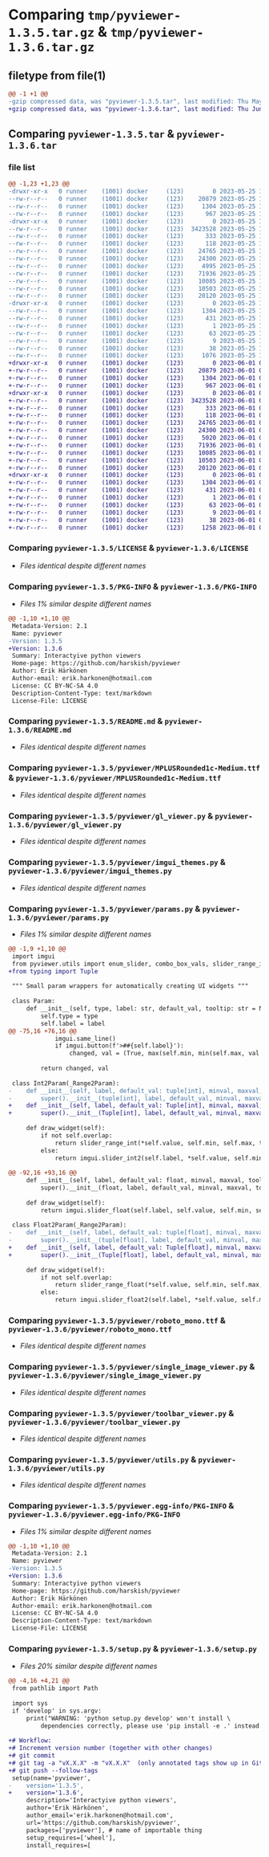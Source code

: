 # Comparing `tmp/pyviewer-1.3.5.tar.gz` & `tmp/pyviewer-1.3.6.tar.gz`

## filetype from file(1)

```diff
@@ -1 +1 @@
-gzip compressed data, was "pyviewer-1.3.5.tar", last modified: Thu May 25 14:49:34 2023, max compression
+gzip compressed data, was "pyviewer-1.3.6.tar", last modified: Thu Jun  1 02:37:49 2023, max compression
```

## Comparing `pyviewer-1.3.5.tar` & `pyviewer-1.3.6.tar`

### file list

```diff
@@ -1,23 +1,23 @@
-drwxr-xr-x   0 runner    (1001) docker     (123)        0 2023-05-25 14:49:34.541093 pyviewer-1.3.5/
--rw-r--r--   0 runner    (1001) docker     (123)    20879 2023-05-25 14:49:23.000000 pyviewer-1.3.5/LICENSE
--rw-r--r--   0 runner    (1001) docker     (123)     1304 2023-05-25 14:49:34.541093 pyviewer-1.3.5/PKG-INFO
--rw-r--r--   0 runner    (1001) docker     (123)      967 2023-05-25 14:49:23.000000 pyviewer-1.3.5/README.md
-drwxr-xr-x   0 runner    (1001) docker     (123)        0 2023-05-25 14:49:34.541093 pyviewer-1.3.5/pyviewer/
--rw-r--r--   0 runner    (1001) docker     (123)  3423528 2023-05-25 14:49:23.000000 pyviewer-1.3.5/pyviewer/MPLUSRounded1c-Medium.ttf
--rw-r--r--   0 runner    (1001) docker     (123)      333 2023-05-25 14:49:23.000000 pyviewer-1.3.5/pyviewer/__init__.py
--rw-r--r--   0 runner    (1001) docker     (123)      118 2023-05-25 14:49:23.000000 pyviewer-1.3.5/pyviewer/easy_dict.py
--rw-r--r--   0 runner    (1001) docker     (123)    24765 2023-05-25 14:49:23.000000 pyviewer-1.3.5/pyviewer/gl_viewer.py
--rw-r--r--   0 runner    (1001) docker     (123)    24300 2023-05-25 14:49:23.000000 pyviewer-1.3.5/pyviewer/imgui_themes.py
--rw-r--r--   0 runner    (1001) docker     (123)     4995 2023-05-25 14:49:23.000000 pyviewer-1.3.5/pyviewer/params.py
--rw-r--r--   0 runner    (1001) docker     (123)    71936 2023-05-25 14:49:23.000000 pyviewer-1.3.5/pyviewer/roboto_mono.ttf
--rw-r--r--   0 runner    (1001) docker     (123)    10085 2023-05-25 14:49:23.000000 pyviewer-1.3.5/pyviewer/single_image_viewer.py
--rw-r--r--   0 runner    (1001) docker     (123)    10503 2023-05-25 14:49:23.000000 pyviewer-1.3.5/pyviewer/toolbar_viewer.py
--rw-r--r--   0 runner    (1001) docker     (123)    20120 2023-05-25 14:49:23.000000 pyviewer-1.3.5/pyviewer/utils.py
-drwxr-xr-x   0 runner    (1001) docker     (123)        0 2023-05-25 14:49:34.541093 pyviewer-1.3.5/pyviewer.egg-info/
--rw-r--r--   0 runner    (1001) docker     (123)     1304 2023-05-25 14:49:34.000000 pyviewer-1.3.5/pyviewer.egg-info/PKG-INFO
--rw-r--r--   0 runner    (1001) docker     (123)      431 2023-05-25 14:49:34.000000 pyviewer-1.3.5/pyviewer.egg-info/SOURCES.txt
--rw-r--r--   0 runner    (1001) docker     (123)        1 2023-05-25 14:49:34.000000 pyviewer-1.3.5/pyviewer.egg-info/dependency_links.txt
--rw-r--r--   0 runner    (1001) docker     (123)       63 2023-05-25 14:49:34.000000 pyviewer-1.3.5/pyviewer.egg-info/requires.txt
--rw-r--r--   0 runner    (1001) docker     (123)        9 2023-05-25 14:49:34.000000 pyviewer-1.3.5/pyviewer.egg-info/top_level.txt
--rw-r--r--   0 runner    (1001) docker     (123)       38 2023-05-25 14:49:34.541093 pyviewer-1.3.5/setup.cfg
--rw-r--r--   0 runner    (1001) docker     (123)     1076 2023-05-25 14:49:23.000000 pyviewer-1.3.5/setup.py
+drwxr-xr-x   0 runner    (1001) docker     (123)        0 2023-06-01 02:37:49.180807 pyviewer-1.3.6/
+-rw-r--r--   0 runner    (1001) docker     (123)    20879 2023-06-01 02:37:41.000000 pyviewer-1.3.6/LICENSE
+-rw-r--r--   0 runner    (1001) docker     (123)     1304 2023-06-01 02:37:49.180807 pyviewer-1.3.6/PKG-INFO
+-rw-r--r--   0 runner    (1001) docker     (123)      967 2023-06-01 02:37:41.000000 pyviewer-1.3.6/README.md
+drwxr-xr-x   0 runner    (1001) docker     (123)        0 2023-06-01 02:37:49.180807 pyviewer-1.3.6/pyviewer/
+-rw-r--r--   0 runner    (1001) docker     (123)  3423528 2023-06-01 02:37:41.000000 pyviewer-1.3.6/pyviewer/MPLUSRounded1c-Medium.ttf
+-rw-r--r--   0 runner    (1001) docker     (123)      333 2023-06-01 02:37:41.000000 pyviewer-1.3.6/pyviewer/__init__.py
+-rw-r--r--   0 runner    (1001) docker     (123)      118 2023-06-01 02:37:41.000000 pyviewer-1.3.6/pyviewer/easy_dict.py
+-rw-r--r--   0 runner    (1001) docker     (123)    24765 2023-06-01 02:37:41.000000 pyviewer-1.3.6/pyviewer/gl_viewer.py
+-rw-r--r--   0 runner    (1001) docker     (123)    24300 2023-06-01 02:37:41.000000 pyviewer-1.3.6/pyviewer/imgui_themes.py
+-rw-r--r--   0 runner    (1001) docker     (123)     5020 2023-06-01 02:37:41.000000 pyviewer-1.3.6/pyviewer/params.py
+-rw-r--r--   0 runner    (1001) docker     (123)    71936 2023-06-01 02:37:41.000000 pyviewer-1.3.6/pyviewer/roboto_mono.ttf
+-rw-r--r--   0 runner    (1001) docker     (123)    10085 2023-06-01 02:37:41.000000 pyviewer-1.3.6/pyviewer/single_image_viewer.py
+-rw-r--r--   0 runner    (1001) docker     (123)    10503 2023-06-01 02:37:41.000000 pyviewer-1.3.6/pyviewer/toolbar_viewer.py
+-rw-r--r--   0 runner    (1001) docker     (123)    20120 2023-06-01 02:37:41.000000 pyviewer-1.3.6/pyviewer/utils.py
+drwxr-xr-x   0 runner    (1001) docker     (123)        0 2023-06-01 02:37:49.180807 pyviewer-1.3.6/pyviewer.egg-info/
+-rw-r--r--   0 runner    (1001) docker     (123)     1304 2023-06-01 02:37:49.000000 pyviewer-1.3.6/pyviewer.egg-info/PKG-INFO
+-rw-r--r--   0 runner    (1001) docker     (123)      431 2023-06-01 02:37:49.000000 pyviewer-1.3.6/pyviewer.egg-info/SOURCES.txt
+-rw-r--r--   0 runner    (1001) docker     (123)        1 2023-06-01 02:37:49.000000 pyviewer-1.3.6/pyviewer.egg-info/dependency_links.txt
+-rw-r--r--   0 runner    (1001) docker     (123)       63 2023-06-01 02:37:49.000000 pyviewer-1.3.6/pyviewer.egg-info/requires.txt
+-rw-r--r--   0 runner    (1001) docker     (123)        9 2023-06-01 02:37:49.000000 pyviewer-1.3.6/pyviewer.egg-info/top_level.txt
+-rw-r--r--   0 runner    (1001) docker     (123)       38 2023-06-01 02:37:49.180807 pyviewer-1.3.6/setup.cfg
+-rw-r--r--   0 runner    (1001) docker     (123)     1258 2023-06-01 02:37:41.000000 pyviewer-1.3.6/setup.py
```

### Comparing `pyviewer-1.3.5/LICENSE` & `pyviewer-1.3.6/LICENSE`

 * *Files identical despite different names*

### Comparing `pyviewer-1.3.5/PKG-INFO` & `pyviewer-1.3.6/PKG-INFO`

 * *Files 1% similar despite different names*

```diff
@@ -1,10 +1,10 @@
 Metadata-Version: 2.1
 Name: pyviewer
-Version: 1.3.5
+Version: 1.3.6
 Summary: Interactyive python viewers
 Home-page: https://github.com/harskish/pyviewer
 Author: Erik Härkönen
 Author-email: erik.harkonen@hotmail.com
 License: CC BY-NC-SA 4.0
 Description-Content-Type: text/markdown
 License-File: LICENSE
```

### Comparing `pyviewer-1.3.5/README.md` & `pyviewer-1.3.6/README.md`

 * *Files identical despite different names*

### Comparing `pyviewer-1.3.5/pyviewer/MPLUSRounded1c-Medium.ttf` & `pyviewer-1.3.6/pyviewer/MPLUSRounded1c-Medium.ttf`

 * *Files identical despite different names*

### Comparing `pyviewer-1.3.5/pyviewer/gl_viewer.py` & `pyviewer-1.3.6/pyviewer/gl_viewer.py`

 * *Files identical despite different names*

### Comparing `pyviewer-1.3.5/pyviewer/imgui_themes.py` & `pyviewer-1.3.6/pyviewer/imgui_themes.py`

 * *Files identical despite different names*

### Comparing `pyviewer-1.3.5/pyviewer/params.py` & `pyviewer-1.3.6/pyviewer/params.py`

 * *Files 1% similar despite different names*

```diff
@@ -1,9 +1,10 @@
 import imgui
 from pyviewer.utils import enum_slider, combo_box_vals, slider_range_int, slider_range_float, strict_dataclass
+from typing import Tuple
 
 """ Small param wrappers for automatically creating UI widgets """
 
 class Param:
     def __init__(self, type, label: str, default_val, tooltip: str = None) -> None:
         self.type = type
         self.label = label
@@ -75,16 +76,16 @@
             imgui.same_line()
             if imgui.button(f'>##{self.label}'):
                 changed, val = (True, max(self.min, min(self.max, val + 1)))
 
         return changed, val
 
 class Int2Param(_Range2Param):
-    def __init__(self, label, default_val: tuple[int], minval, maxval, overlap: bool = True, tooltip: str = None) -> None:
-        super().__init__(tuple[int], label, default_val, minval, maxval, overlap, tooltip)
+    def __init__(self, label, default_val: Tuple[int], minval, maxval, overlap: bool = True, tooltip: str = None) -> None:
+        super().__init__(Tuple[int], label, default_val, minval, maxval, overlap, tooltip)
     
     def draw_widget(self):
         if not self.overlap:
             return slider_range_int(*self.value, self.min, self.max, title=self.label)
         else:
             return imgui.slider_int2(self.label, *self.value, self.min, self.max)
 
@@ -92,16 +93,16 @@
     def __init__(self, label, default_val: float, minval, maxval, tooltip: str = None) -> None:
         super().__init__(float, label, default_val, minval, maxval, tooltip)
     
     def draw_widget(self):
         return imgui.slider_float(self.label, self.value, self.min, self.max)
     
 class Float2Param(_Range2Param):
-    def __init__(self, label, default_val: tuple[float], minval, maxval, overlap: bool = True, tooltip: str = None) -> None:
-        super().__init__(tuple[float], label, default_val, minval, maxval, overlap, tooltip)
+    def __init__(self, label, default_val: Tuple[float], minval, maxval, overlap: bool = True, tooltip: str = None) -> None:
+        super().__init__(Tuple[float], label, default_val, minval, maxval, overlap, tooltip)
     
     def draw_widget(self):
         if not self.overlap:
             return slider_range_float(*self.value, self.min, self.max, title=self.label)
         else:
             return imgui.slider_float2(self.label, *self.value, self.min, self.max)
```

### Comparing `pyviewer-1.3.5/pyviewer/roboto_mono.ttf` & `pyviewer-1.3.6/pyviewer/roboto_mono.ttf`

 * *Files identical despite different names*

### Comparing `pyviewer-1.3.5/pyviewer/single_image_viewer.py` & `pyviewer-1.3.6/pyviewer/single_image_viewer.py`

 * *Files identical despite different names*

### Comparing `pyviewer-1.3.5/pyviewer/toolbar_viewer.py` & `pyviewer-1.3.6/pyviewer/toolbar_viewer.py`

 * *Files identical despite different names*

### Comparing `pyviewer-1.3.5/pyviewer/utils.py` & `pyviewer-1.3.6/pyviewer/utils.py`

 * *Files identical despite different names*

### Comparing `pyviewer-1.3.5/pyviewer.egg-info/PKG-INFO` & `pyviewer-1.3.6/pyviewer.egg-info/PKG-INFO`

 * *Files 1% similar despite different names*

```diff
@@ -1,10 +1,10 @@
 Metadata-Version: 2.1
 Name: pyviewer
-Version: 1.3.5
+Version: 1.3.6
 Summary: Interactyive python viewers
 Home-page: https://github.com/harskish/pyviewer
 Author: Erik Härkönen
 Author-email: erik.harkonen@hotmail.com
 License: CC BY-NC-SA 4.0
 Description-Content-Type: text/markdown
 License-File: LICENSE
```

### Comparing `pyviewer-1.3.5/setup.py` & `pyviewer-1.3.6/setup.py`

 * *Files 20% similar despite different names*

```diff
@@ -4,16 +4,21 @@
 from pathlib import Path
 
 import sys
 if 'develop' in sys.argv:
     print("WARNING: 'python setup.py develop' won't install \
         dependencies correctly, please use 'pip install -e .' instead.")
 
+# Workflow:
+# Increment version number (together with other changes)
+# git commit
+# git tag -a "vX.X.X" -m "vX.X.X"  (only annotated tags show up in GitHub)
+# git push --follow-tags
 setup(name='pyviewer',
-    version='1.3.5',
+    version='1.3.6',
     description='Interactyive python viewers',
     author='Erik Härkönen',
     author_email='erik.harkonen@hotmail.com',
     url='https://github.com/harskish/pyviewer',
     packages=['pyviewer'], # name of importable thing
     setup_requires=['wheel'],
     install_requires=[
```


